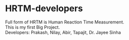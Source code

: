 # HRTM-developers
Full form of HRTM is Human Reaction Time Measurement.
<br>
This is my first Big Project.
<br>
Developers: Prakash, Nilay, Abir, Tapajit, Dr. Jayee Sinha
